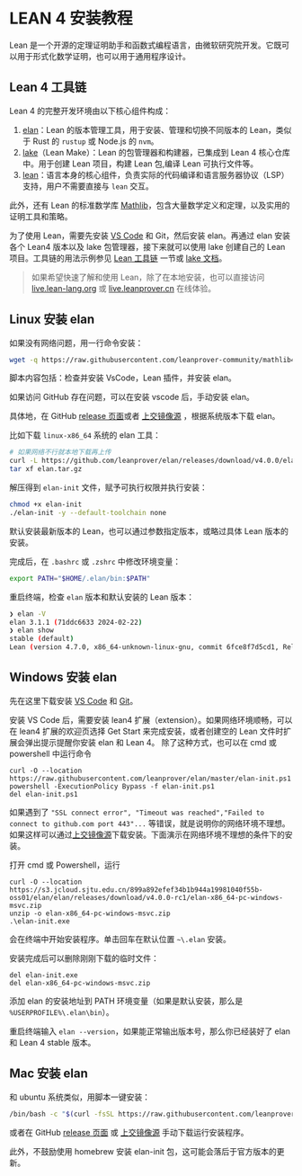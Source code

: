 # LEAN 4 安装教程

Lean 是一个开源的定理证明助手和函数式编程语言，由微软研究院开发。它既可以用于形式化数学证明，也可以用于通用程序设计。

## Lean 4 工具链

Lean 4 的完整开发环境由以下核心组件构成：

1. [elan](https://github.com/leanprover/elan)：Lean 的版本管理工具，用于安装、管理和切换不同版本的 Lean，类似于 Rust 的 `rustup` 或 Node.js 的 `nvm`。
2. [lake](https://github.com/leanprover/lake)（Lean Make）：Lean 的包管理器和构建器，已集成到 Lean 4 核心仓库中。用于创建 Lean 项目，构建 Lean 包,编译 Lean 可执行文件等。
3. [lean](https://github.com/leanprover/lean4)：语言本身的核心组件，负责实际的代码编译和语言服务器协议（LSP）支持，用户不需要直接与 `lean` 交互。

此外，还有 Lean 的标准数学库 [Mathlib](https://leanprover-community.github.io/mathlib4_docs/)，包含大量数学定义和定理，以及实用的证明工具和策略。

为了使用 Lean，需要先安装 [VS Code](https://code.visualstudio.com/) 和 Git，然后安装 elan。再通过 elan 安装各个 Lean4 版本以及 lake 包管理器，接下来就可以使用 lake 创建自己的 Lean 项目。工具链的用法示例参见 [Lean 工具链](tutorial/elan-lake.md) 一节或 [lake 文档](references/lake-doc.md)。

> 如果希望快速了解和使用 Lean，除了在本地安装，也可以直接访问 [live.lean-lang.org](https://live.lean-lang.org) 或 [live.leanprover.cn](https://live.leanprover.cn) 在线体验。

## Linux 安装 elan

如果没有网络问题，用一行命令安装：

```bash
wget -q https://raw.githubusercontent.com/leanprover-community/mathlib4/master/scripts/install_debian.sh && bash install_debian.sh ; rm -f install_debian.sh && source ~/.profile
```

脚本内容包括：检查并安装 VsCode，Lean 插件，并安装 elan。

如果访问 GitHub 存在问题，可以在安装 vscode 后，手动安装 elan。

具体地，在 GitHub [release 页面](https://github.com/leanprover/elan/releases)或者 [上交镜像源](https://s3.jcloud.sjtu.edu.cn/899a892efef34b1b944a19981040f55b-oss01/elan/mirror_clone_list.html) ，根据系统版本下载 elan。

比如下载 `linux-x86_64` 系统的 elan 工具：

```bash
# 如果网络不行就本地下载再上传
curl -L https://github.com/leanprover/elan/releases/download/v4.0.0/elan-x86_64-unknown-linux-gnu.tar.gz -o elan.tar.gz
tar xf elan.tar.gz
```

解压得到 `elan-init` 文件，赋予可执行权限并执行安装：

```bash
chmod +x elan-init
./elan-init -y --default-toolchain none
```

默认安装最新版本的 Lean，也可以通过参数指定版本，或略过具体 Lean 版本的安装。

完成后，在 `.bashrc` 或 `.zshrc` 中修改环境变量：

```bash
export PATH="$HOME/.elan/bin:$PATH"
```

重启终端，检查 `elan` 版本和默认安装的 Lean 版本：

```bash
❯ elan -V
elan 3.1.1 (71ddc6633 2024-02-22)
❯ elan show
stable (default)
Lean (version 4.7.0, x86_64-unknown-linux-gnu, commit 6fce8f7d5cd1, Release)
```

## Windows 安装 elan

先在这里下载安装 [VS Code](https://code.visualstudio.com/download) 和 [Git](https://gitforwindows.org/)。

安装 VS Code 后，需要安装 lean4 扩展（extension）。如果网络环境顺畅，可以在 lean4 扩展的欢迎页选择 Get Start 来完成安装，或者创建空的 Lean 文件时扩展会弹出提示提醒你安装 elan 和 Lean 4。
除了这种方式，也可以在 cmd 或 powershell 中运行命令

```
curl -O --location https://raw.githubusercontent.com/leanprover/elan/master/elan-init.ps1
powershell -ExecutionPolicy Bypass -f elan-init.ps1
del elan-init.ps1
```

如果遇到了 `"SSL connect error", "Timeout was reached","Failed to connect to github.com port 443"...` 等错误，就是说明你的网络环境不理想。如果这样可以通过[上交镜像源](https://s3.jcloud.sjtu.edu.cn/899a892efef34b1b944a19981040f55b-oss01/elan/elan/releases/download/mirror_clone_list.html)下载安装。下面演示在网络环境不理想的条件下的安装。

打开 cmd 或 Powershell，运行
```
curl -O --location https://s3.jcloud.sjtu.edu.cn/899a892efef34b1b944a19981040f55b-oss01/elan/elan/releases/download/v4.0.0-rc1/elan-x86_64-pc-windows-msvc.zip
unzip -o elan-x86_64-pc-windows-msvc.zip
.\elan-init.exe
```
会在终端中开始安装程序。单击回车在默认位置 `~\.elan` 安装。

安装完成后可以删除刚刚下载的临时文件：

```
del elan-init.exe
del elan-x86_64-pc-windows-msvc.zip
```

添加 elan 的安装地址到 PATH 环境变量（如果是默认安装，那么是 `%USERPROFILE%\.elan\bin`）。

重启终端输入 `elan --version`，如果能正常输出版本号，那么你已经装好了 elan 和 Lean 4 stable 版本。


## Mac 安装 elan

和 ubuntu 系统类似，用脚本一键安装：

```bash
/bin/bash -c "$(curl -fsSL https://raw.githubusercontent.com/leanprover-community/mathlib4/master/scripts/install_macos.sh)" && source ~/.profile
```

或者在 GitHub [release 页面](https://github.com/leanprover/elan/releases) 或 [上交镜像源](https://s3.jcloud.sjtu.edu.cn/899a892efef34b1b944a19981040f55b-oss01/elan/mirror_clone_list.html) 手动下载运行安装程序。

此外，不鼓励使用 homebrew 安装 elan-init 包，这可能会落后于官方版本的更新。
